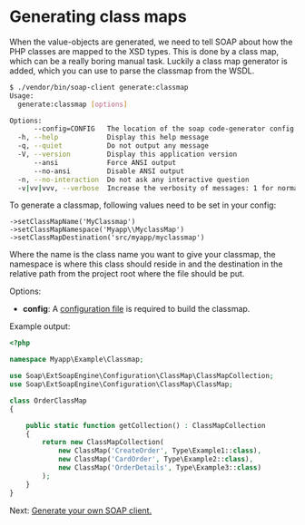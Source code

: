 # Generating class maps

When the value-objects are generated, we need to tell SOAP about how the PHP classes are mapped to the XSD types.
 This is done by a class map, which can be a really boring manual task.
 Luckily a class map generator is added, which you can use to parse the classmap from the WSDL.

```sh
$ ./vendor/bin/soap-client generate:classmap                                                                                                                                    [16:13:31]
Usage:
  generate:classmap [options]

Options:
      --config=CONFIG   The location of the soap code-generator config file
  -h, --help            Display this help message
  -q, --quiet           Do not output any message
  -V, --version         Display this application version
      --ansi            Force ANSI output
      --no-ansi         Disable ANSI output
  -n, --no-interaction  Do not ask any interactive question
  -v|vv|vvv, --verbose  Increase the verbosity of messages: 1 for normal output, 2 for more verbose output and 3 for debug


```

To generate a classmap, following values need to be set in your config:
```
->setClassMapName('MyClassmap')
->setClassMapNamespace('Myapp\\MyclassMap')
->setClassMapDestination('src/myapp/myclassmap')
```

Where the name is the class name you want to give your classmap, the namespace is where this class should reside in and the destination in the relative path from the project root where the file should be put.


Options:

- **config**: A [configuration file](../code-generation/configuration.md) is required to build the classmap. 

 
Example output:

```php
<?php

namespace Myapp\Example\Classmap;

use Soap\ExtSoapEngine\Configuration\ClassMap\ClassMapCollection;
use Soap\ExtSoapEngine\Configuration\ClassMap\ClassMap;

class OrderClassMap
{

    public static function getCollection() : ClassMapCollection
    {
        return new ClassMapCollection(
            new ClassMap('CreateOrder', Type\Example1::class),
            new ClassMap('CardOrder', Type\Example2::class),
            new ClassMap('OrderDetails', Type\Example3::class)
        );
    }
}
```

Next: [Generate your own SOAP client.](generate-client.md)
